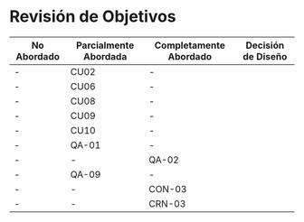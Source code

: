# Revisión de Objetivos

| No Abordado | Parcialmente Abordada | Completamente Abordado | Decisión de Diseño |
| ----------- | --------------------- | ---------------------- | ------------------ |
| -           | CU02                  | -                      |                    |
| -           | CU06                  | -                      |                    |
| -           | CU08                  | -                      |                    |
| -           | CU09                  | -                      |                    |
| -           | CU10                  | -                      |                    |
| -           | QA-01                 | -                      |                    |
| -           | -                     | QA-02                  |                    |
| -           | QA-09                 | -                      |                    |
| -           | -                     | CON-03                 |                    |
| -           | -                     | CRN-03                 |                    |
